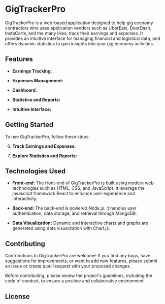 # GigTrackerPro

GigTrackerPro is a web-based application designed to help gig economy contractors who uses application vendors such as UberEats, DoorDash, InstaCarts, and the many likes, track their earnings and expenses. It provides an intuitive interface for managing financial and logistical data, and offers dynamic statistics to gain insights into your gig economy activities.

## Features

- **Earnings Tracking:**

- **Expenses Management:**

- **Dashboard:**

- **Statistics and Reports:**

- **Intuitive Interface:**

## Getting Started

To use GigTrackerPro, follow these steps:

6. **Track Earnings and Expenses:** 

7. **Explore Statistics and Reports:**

## Technologies Used

- **Front-end:** The front-end of GigTrackerPro is built using modern web technologies such as HTML, CSS, and JavaScript. It leverage the javascript framework React to enhance user experience and interactivity.

- **Back-end:** The back-end is powered Node.js. It handles user authentication, data storage, and retrieval through MongoDB.

- **Data Visualization:** Dynamic and interactive charts and graphs are generated using data visualization with Chart.js.

## Contributing

Contributions to GigTrackerPro are welcome! If you find any bugs, have suggestions for improvements, or want to add new features, please submit an issue or create a pull request with your proposed changes.

Before contributing, please review the project's guidelines, including the code of conduct, to ensure a positive and collaborative environment.

## License
